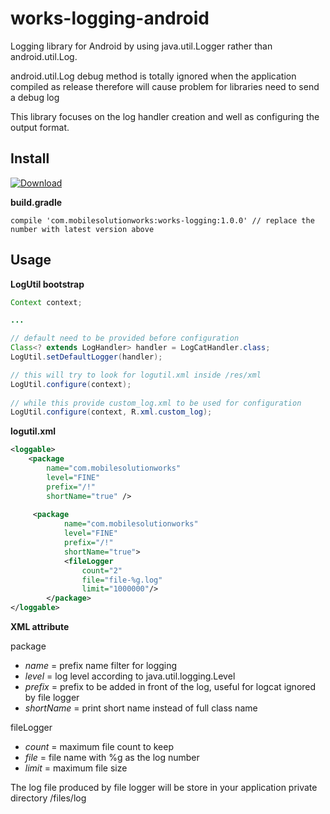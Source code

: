# works-logging-android

Logging library for Android by using java.util.Logger rather than android.util.Log.

android.util.Log debug method is totally ignored when the application compiled as release therefore will cause problem for libraries need to send a debug log

This library focuses on the log handler creation and well as configuring the output format.

## Install

[ ![Download](https://api.bintray.com/packages/yunarta-kartawahyudi/maven/com.mobilesolutionworks%3Aworks-logging/images/download.svg) ](https://bintray.com/yunarta-kartawahyudi/maven/com.mobilesolutionworks%3Aworks-logging/_latestVersion)

**build.gradle**

```
compile 'com.mobilesolutionworks:works-logging:1.0.0' // replace the number with latest version above
```

## Usage

**LogUtil bootstrap**

```java
Context context;

...

// default need to be provided before configuration
Class<? extends LogHandler> handler = LogCatHandler.class;
LogUtil.setDefaultLogger(handler);

// this will try to look for logutil.xml inside /res/xml
LogUtil.configure(context);
 
// while this provide custom_log.xml to be used for configuration
LogUtil.configure(context, R.xml.custom_log);
```

**logutil.xml**

```xml
<loggable>
    <package
        name="com.mobilesolutionworks"
        level="FINE"
        prefix="/!"
        shortName="true" />
        
     <package
            name="com.mobilesolutionworks"
            level="FINE"
            prefix="/!"
            shortName="true">
            <fileLogger
                count="2"
                file="file-%g.log"
                limit="1000000"/>
        </package>
</loggable>
```

**XML attribute**

package

- *name* = prefix name filter for logging
- *level* = log level according to java.util.logging.Level
- *prefix* = prefix to be added in front of the log, useful for logcat ignored by file logger
- *shortName* = print short name instead of full class name

fileLogger

- *count* = maximum file count to keep
- *file* = file name with %g as the log number
- *limit* = maximum file size

The log file produced by file logger will be store in your application private directory /files/log
 